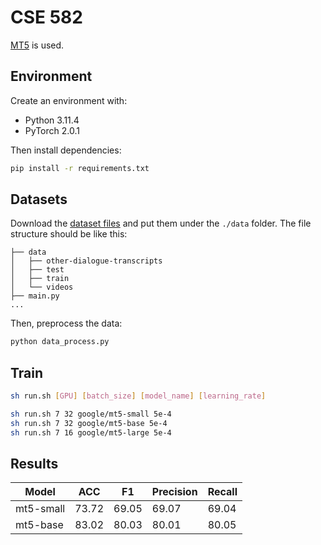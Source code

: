 # CSE 582

[MT5](https://huggingface.co/docs/transformers/v4.27.2/en/model_doc/mt5) is used.


## Environment

Create an environment with:

- Python 3.11.4
- PyTorch 2.0.1

Then install dependencies:

```bash
pip install -r requirements.txt
```


## Datasets

Download the [dataset files](https://drive.google.com/drive/folders/1RAWWGTI7ciFkQfl3P9TSlC8Wm-seZYrN) and put them under the `./data` folder. The file structure should be like this:

```
├── data
│   ├── other-dialogue-transcripts
│   ├── test
│   ├── train
│   └── videos
├── main.py
...
```

Then, preprocess the data:

```bash
python data_process.py
```


##  Train

```bash
sh run.sh [GPU] [batch_size] [model_name] [learning_rate]

sh run.sh 7 32 google/mt5-small 5e-4
sh run.sh 7 32 google/mt5-base 5e-4
sh run.sh 7 16 google/mt5-large 5e-4
```


## Results

| Model     | ACC      | F1       | Precision | Recall   |
|-----------|----------|----------|-----------|----------|
| mt5-small | 73.72    | 69.05    | 69.07     | 69.04    |
| mt5-base  | 83.02    | 80.03    | 80.01     | 80.05    |
